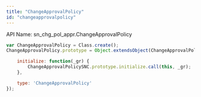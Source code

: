 ```yaml
---
title: "ChangeApprovalPolicy"
id: "changeapprovalpolicy"
---
```


API Name: sn_chg_pol_appr.ChangeApprovalPolicy

```js
var ChangeApprovalPolicy = Class.create();
ChangeApprovalPolicy.prototype = Object.extendsObject(ChangeApprovalPolicySNC, {

	initialize: function(_gr) {
		ChangeApprovalPolicySNC.prototype.initialize.call(this, _gr);
    },

    type: 'ChangeApprovalPolicy'
});
```